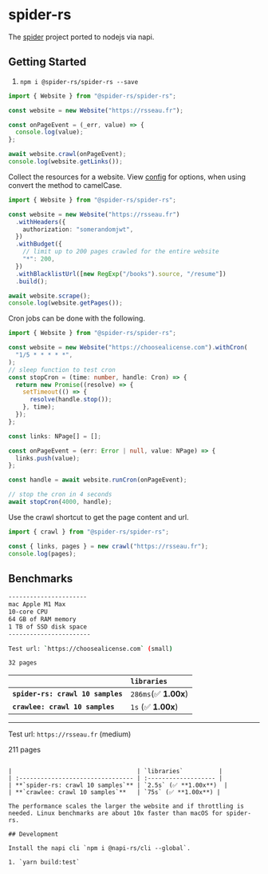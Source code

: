 # spider-rs

The [spider](https://github.com/spider-rs/spider) project ported to nodejs via napi.

## Getting Started

1. `npm i @spider-rs/spider-rs --save`

```ts
import { Website } from "@spider-rs/spider-rs";

const website = new Website("https://rsseau.fr");

const onPageEvent = (_err, value) => {
  console.log(value);
};

await website.crawl(onPageEvent);
console.log(website.getLinks());
```

Collect the resources for a website. View [config](https://docs.rs/spider/latest/spider/website/struct.Website.html) for options, when using convert the method to camelCase.

```ts
import { Website } from "@spider-rs/spider-rs";

const website = new Website("https://rsseau.fr")
  .withHeaders({
    authorization: "somerandomjwt",
  })
  .withBudget({
    // limit up to 200 pages crawled for the entire website
    "*": 200,
  })
  .withBlacklistUrl([new RegExp("/books").source, "/resume"])
  .build();

await website.scrape();
console.log(website.getPages());
```

Cron jobs can be done with the following.

```ts
import { Website } from "@spider-rs/spider-rs";

const website = new Website("https://choosealicense.com").withCron(
  "1/5 * * * * *",
);
// sleep function to test cron
const stopCron = (time: number, handle: Cron) => {
  return new Promise((resolve) => {
    setTimeout(() => {
      resolve(handle.stop());
    }, time);
  });
};

const links: NPage[] = [];

const onPageEvent = (err: Error | null, value: NPage) => {
  links.push(value);
};

const handle = await website.runCron(onPageEvent);

// stop the cron in 4 seconds
await stopCron(4000, handle);
```

Use the crawl shortcut to get the page content and url.

```ts
import { crawl } from "@spider-rs/spider-rs";

const { links, pages } = new crawl("https://rsseau.fr");
console.log(pages);
```

## Benchmarks

```sh
----------------------
mac Apple M1 Max
10-core CPU
64 GB of RAM memory
1 TB of SSD disk space
-----------------------

Test url: `https://choosealicense.com` (small)

32 pages

```

|                                   | `libraries`           |
| :-------------------------------- | :-------------------- |
| **`spider-rs: crawl 10 samples`** | `286ms`(✅ **1.00x**) |
| **`crawlee: crawl 10 samples`**   | `1s` (✅ **1.00x**)   |

---

Test url: `https://rsseau.fr` (medium)

211 pages

```

|                                   | `libraries`          |
| :-------------------------------- | :------------------- |
| **`spider-rs: crawl 10 samples`** | `2.5s` (✅ **1.00x**)  |
| **`crawlee: crawl 10 samples`**   | `75s` (✅ **1.00x**) |

The performance scales the larger the website and if throttling is needed. Linux benchmarks are about 10x faster than macOS for spider-rs.

## Development

Install the napi cli `npm i @napi-rs/cli --global`.

1. `yarn build:test`
```
